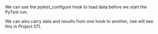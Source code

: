 

We can use the pytest_configure hook to load data before we start the PyTest run.

We can also carry data and results from one hook to another, (we will see this in Project 07).